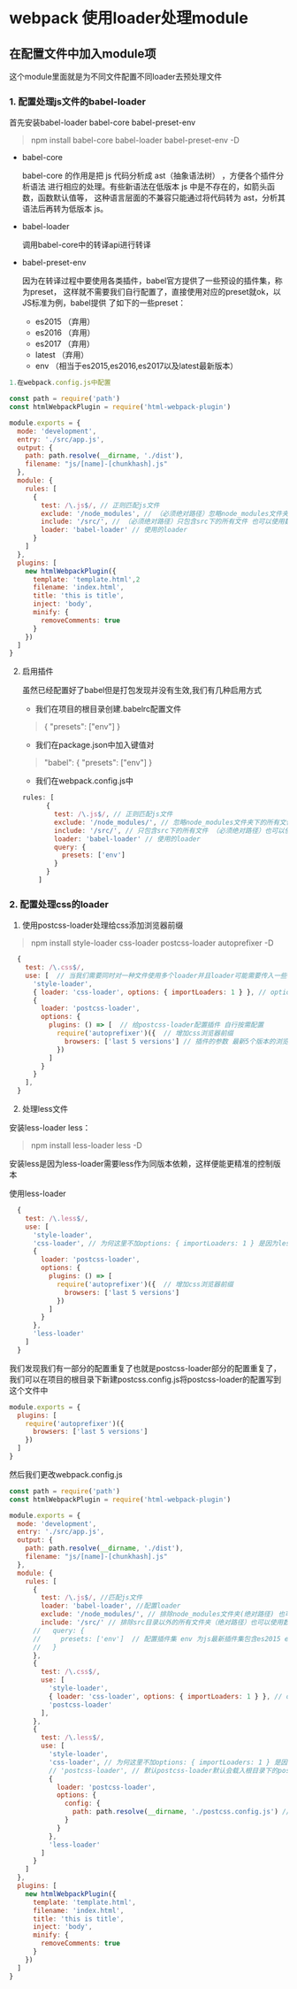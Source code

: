 # webpack 使用loader处理module
## 在配置文件中加入module项
这个module里面就是为不同文件配置不同loader去预处理文件

### 1. 配置处理js文件的babel-loader
首先安装babel-loader babel-core babel-preset-env
> npm install babel-core babel-loader babel-preset-env -D
* babel-core
    
    babel-core 的作用是把 js 代码分析成 ast（抽象语法树） ，方便各个插件分析语法
    进行相应的处理。有些新语法在低版本 js 中是不存在的，如箭头函数，函数默认值等，
    这种语言层面的不兼容只能通过将代码转为 ast，分析其语法后再转为低版本 js。
* babel-loader
    
    调用babel-core中的转译api进行转译
* babel-preset-env
    
    因为在转译过程中要使用各类插件，babel官方提供了一些预设的插件集，称为preset，
    这样就不需要我们自行配置了，直接使用对应的preset就ok，以JS标准为例，babel提供
    了如下的一些preset：
    * es2015  （弃用）
    * es2016  （弃用）
    * es2017  （弃用）
    * latest （弃用）
    * env （相当于es2015,es2016,es2017以及latest最新版本）
```javascript
1.在webpack.config.js中配置

const path = require('path')
const htmlWebpackPlugin = require('html-webpack-plugin')

module.exports = {
  mode: 'development',
  entry: './src/app.js',
  output: {
    path: path.resolve(__dirname, './dist'),
    filename: "js/[name]-[chunkhash].js"
  },
  module: {
    rules: [
      {
        test: /\.js$/, // 正则匹配js文件
        exclude: '/node_modules', // （必须绝对路径）忽略node_modules文件夹下的所有文件因为这个文件夹下的npm包不需要转译
        include: '/src/', // （必须绝对路径）只包含src下的所有文件 也可以使用数组包含多个路径
        loader: 'babel-loader' // 使用的loader
      }
    ]
  },
  plugins: [
    new htmlWebpackPlugin({
      template: 'template.html',2
      filename: 'index.html',
      title: 'this is title',
      inject: 'body',
      minify: {
        removeComments: true
      }
    })
  ]
}
```
2. 启用插件

    虽然已经配置好了babel但是打包发现并没有生效,我们有几种启用方式
    
    * 我们在项目的根目录创建.babelrc配置文件

    > { "presets": ["env"] }
    * 我们在package.json中加入键值对
    > "babel": {
          "presets": ["env"]
        }
    * 我们在webpack.config.js中
    ```javascript 
    rules: [
          {
            test: /\.js$/, // 正则匹配js文件
            exclude: '/node_modules/', // 忽略node_modules文件夹下的所有文件（必须绝对路径）也可以使用数组包含多个路径  因为这个文件夹下的npm包不需要转译
            include: '/src/', // 只包含src下的所有文件 （必须绝对路径）也可以使用数组包含多个路径
            loader: 'babel-loader' // 使用的loader
            query: {
              presets: ['env']
            }
          }
        ]
    ```
### 2. 配置处理css的loader

1. 使用postcss-loader处理给css添加浏览器前缀
> npm install style-loader css-loader postcss-loader autoprefixer -D
```javascript
  {
    test: /\.css$/,
    use: [  // 当我们需要同时对一种文件使用多个loader并且loader可能需要传入一些参数时，可以使用use: [] loader时从后往前依次处理
      'style-loader',
      { loader: 'css-loader', options: { importLoaders: 1 } }, // options就是参数 如果css文件使用了@import语法引入css打包后并不会经过postcss-loader importLoaders=1就是在指定css-loader处理后指定1个loader处理import进来的css因为我们后面只有一个postcss-loader所以css-loader处理完就会经过postcss-loader处理import进来的css
      {
        loader: 'postcss-loader',
        options: {
          plugins: () => [  // 给postcss-loader配置插件 自行按需配置
            require('autoprefixer')({  // 增加css浏览器前缀
              browsers: ['last 5 versions'] // 插件的参数 最新5个版本的浏览器
            })
          ]
        }
      }
    ],
  }
```
2. 处理less文件

安装less-loader less：
> npm install less-loader less -D

安装less是因为less-loader需要less作为同版本依赖，这样便能更精准的控制版本

使用less-loader
```javascript
  {
    test: /\.less$/,
    use: [
      'style-loader',
      'css-loader', // 为何这里不加options: { importLoaders: 1 } 是因为less已经将@import的内容已经处理了，所以当postcss-loader处理的时候也就没有@import
      {
        loader: 'postcss-loader',
        options: {
          plugins: () => [
            require('autoprefixer')({  // 增加css浏览器前缀
              browsers: ['last 5 versions']
            })
          ]
        }
      },
      'less-loader'
    ]
  }
```

我们发现我们有一部分的配置重复了也就是postcss-loader部分的配置重复了，我们可以在项目的根目录下新建postcss.config.js将postcss-loader的配置写到这个文件中
```javascript
module.exports = {
  plugins: [
    require('autoprefixer')({
      browsers: ['last 5 versions']
    })
  ]
}
```

然后我们更改webpack.config.js
```javascript
const path = require('path')
const htmlWebpackPlugin = require('html-webpack-plugin')

module.exports = {
  mode: 'development',
  entry: './src/app.js',
  output: {
    path: path.resolve(__dirname, './dist'),
    filename: "js/[name]-[chunkhash].js"
  },
  module: {
    rules: [
      {
        test: /\.js$/, //匹配js文件
        loader: 'babel-loader', //配置loader
        exclude: '/node_modules/', // 排除node_modules文件夹(绝对路径) 也可以使用数组包含多个路径
        include: '/src/' // 排除src目录以外的所有文件夹（绝对路径）也可以使用数组包含多个路径
      //   query: {
      //     presets: ['env']  // 配置插件集 env 为js最新插件集包含es2015 es2016 es2017 latest 也可以通过配置.babelrc文件启用 还可以通过package.json 添加"babel": {"presets": ["env"]}
      //   }
      },
      {
        test: /\.css$/,
        use: [
          'style-loader',
          { loader: 'css-loader', options: { importLoaders: 1 } }, // options就是参数 如果css文件使用了@import语法引入css打包后并不会经过postcss-loader importLoaders=1就是在指定css-loader处理后指定1个loader处理import进来的css因为我们后面只有一个postcss-loader所以css-loader处理完就会经过postcss-loader处理import进来的css
          'postcss-loader'
        ],
      },
      {
        test: /\.less$/,
        use: [
          'style-loader',
          'css-loader', // 为何这里不加options: { importLoaders: 1 } 是因为less已经将@import的内容已经处理了，所以当postcss-loader处理的时候也就没有@import
          // 'postcss-loader', // 默认postcss-loader默认会载入根目录下的postcss.config.js文件的配置
          {
            loader: 'postcss-loader',
            options: {
              config: {
                path: path.resolve(__dirname, './postcss.config.js') // 当你需要不同的配置文件配置postcss-loader时可以通过config参数下的path指定配置文件的路径
              }
            }
          },
          'less-loader'
        ]
      }
    ]
  },
  plugins: [
    new htmlWebpackPlugin({
      template: 'template.html',
      filename: 'index.html',
      title: 'this is title',
      inject: 'body',
      minify: {
        removeComments: true
      }
    })
  ]
}

```
